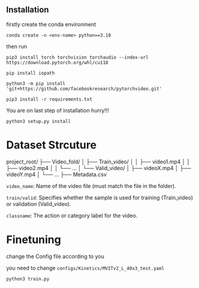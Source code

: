 ## Installation

firstly create the conda environment

```
conda create -n <env-name> python==3.10

```


then run

```
pip3 install torch torchvision torchaudio --index-url https://download.pytorch.org/whl/cu118

pip install iopath

python3 -m pip install 'git+https://github.com/facebookresearch/pytorchvideo.git'

pip3 install -r requirements.txt
```

You are on last step of installation hurry!!!

```
python3 setup.py install

```


# Dataset Strcuture

project_root/
├── Video_fold/
│   ├── Train_video/
│   │   ├── video1.mp4
│   │   ├── video2.mp4
│   │   └── ...
│   └── Valid_video/
│       ├── videoX.mp4
│       ├── videoY.mp4
│       └── ...
├── Metadata.csv


```video_name```: Name of the video file (must match the file in the folder).

```train/valid```: Specifies whether the sample is used for training (Train_video) or validation (Valid_video).

```classname```: The action or category label for the video.


# Finetuning

change the Config file according to you 

you need to change ```configs/Kinetics/MVITv2_L_40x3_test.yaml```

```
python3 train.py
```



